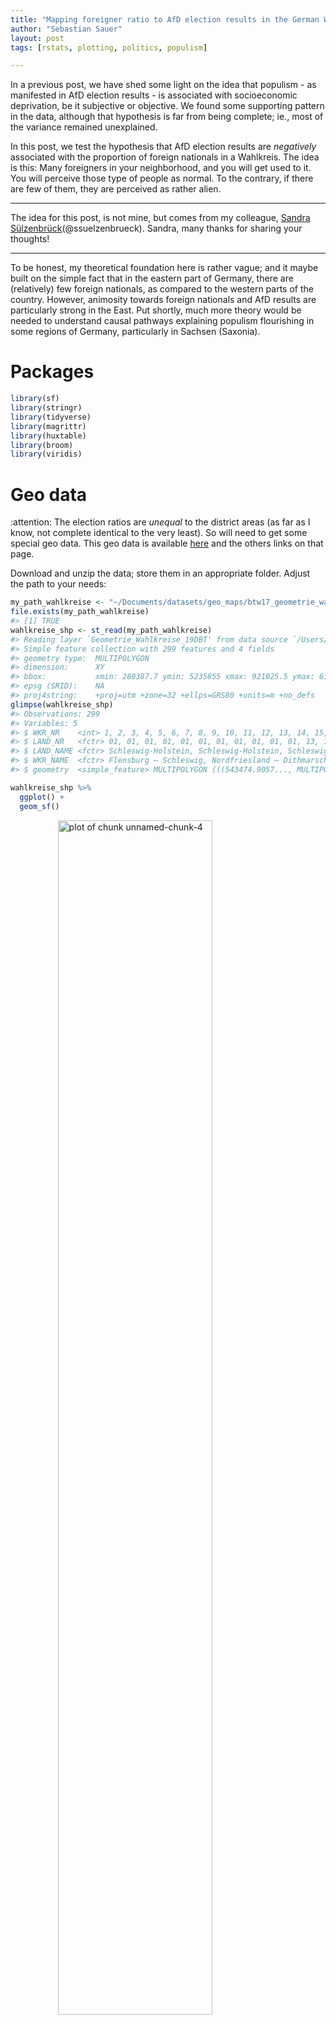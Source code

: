 ```yaml
---
title: "Mapping foreigner ratio to AfD election results in the German Wahlkreise"
author: "Sebastian Sauer"
layout: post
tags: [rstats, plotting, politics, populism]

---
```






In a previous post, we have shed some light on the idea that populism - as manifested in AfD election results - is associated with socioeconomic deprivation, be it subjective or objective. We found some supporting pattern in the data, although that hypothesis is far from being complete; ie., most of the variance remained unexplained.

In this post, we test the hypothesis that AfD election results are *negatively* associated with the proportion of foreign nationals in a Wahlkreis. The idea is this: Many foreigners in your neighborhood, and you will get used to it. You will perceive those type of people as normal. To the contrary, if there are few of them, they are perceived as rather alien.


---
The idea for this post, is not mine, but comes from my colleague, [Sandra Sülzenbrück](https://twitter.com/ssuelzenbrueck)(@ssuelzenbrueck). Sandra, many thanks for sharing your thoughts!

---


To be honest, my theoretical foundation here is rather vague; and it maybe built on the simple fact that in the eastern part of Germany, there are (relatively) few foreign nationals, as compared to the western parts of the country. However, animosity towards foreign nationals and AfD results are particularly strong in the East. Put shortly, much more theory would be needed to understand causal pathways explaining populism flourishing in some regions of Germany, particularly in Sachsen (Saxonia).



# Packages



```r
library(sf)
library(stringr)
library(tidyverse)
library(magrittr)
library(huxtable)
library(broom)
library(viridis)
```


# Geo data



:attention: The election ratios are *unequal* to the district areas (as far as I know, not complete identical to the very least). So will need to get some special geo data. This geo data is available [here](https://www.bundeswahlleiter.de/dam/jcr/67e3e9b8-dbca-4bc9-8977-ac792665bbce/btw17_geometrie_wahlkreise_vg250_shp.zip) and the others links on that page.


Download and unzip the data; store them in an appropriate folder. Adjust the path to your needs:



```r
my_path_wahlkreise <- "~/Documents/datasets/geo_maps/btw17_geometrie_wahlkreise_shp/Geometrie_Wahlkreise_19DBT.shp"
file.exists(my_path_wahlkreise)
#> [1] TRUE
wahlkreise_shp <- st_read(my_path_wahlkreise)
#> Reading layer `Geometrie_Wahlkreise_19DBT' from data source `/Users/sebastiansauer/Documents/datasets/geo_maps/btw17_geometrie_wahlkreise_shp/Geometrie_Wahlkreise_19DBT.shp' using driver `ESRI Shapefile'
#> Simple feature collection with 299 features and 4 fields
#> geometry type:  MULTIPOLYGON
#> dimension:      XY
#> bbox:           xmin: 280387.7 ymin: 5235855 xmax: 921025.5 ymax: 6101444
#> epsg (SRID):    NA
#> proj4string:    +proj=utm +zone=32 +ellps=GRS80 +units=m +no_defs
glimpse(wahlkreise_shp)
#> Observations: 299
#> Variables: 5
#> $ WKR_NR    <int> 1, 2, 3, 4, 5, 6, 7, 8, 9, 10, 11, 12, 13, 14, 15, 1...
#> $ LAND_NR   <fctr> 01, 01, 01, 01, 01, 01, 01, 01, 01, 01, 01, 13, 13,...
#> $ LAND_NAME <fctr> Schleswig-Holstein, Schleswig-Holstein, Schleswig-H...
#> $ WKR_NAME  <fctr> Flensburg – Schleswig, Nordfriesland – Dithmarschen...
#> $ geometry  <simple_feature> MULTIPOLYGON (((543474.9057..., MULTIPOLY...
```


```r
wahlkreise_shp %>%
  ggplot() +
  geom_sf()
```

<img src="https://sebastiansauer.github.io/images/2017-10-22/unnamed-chunk-4-1.png" title="plot of chunk unnamed-chunk-4" alt="plot of chunk unnamed-chunk-4" width="70%" style="display: block; margin: auto;" />

That was easy, right? The `sf` package fits nicely with the tidyverse. Hence not much to learn in that regard. I am not saying that geo data is simple, quite the contrary. But luckily the R functions fit in a well known schema.




# Foreign nationals ratios

These data can as well be fetched from the [same site as above](https://www.bundeswahlleiter.de/dam/jcr/f7566722-a528-4b18-bea3-ea419371e300/btw17_strukturdaten.csv), as mentioned above, we need to make sure that we have the statistics according to the election areas, not the administrative areas.





```r
foreign_file <- "~/Documents/datasets/Strukturdaten_De/btw17_Strukturdaten-utf8.csv"

file.exists(foreign_file)
#> [1] TRUE


foreign_raw <- read_delim(foreign_file,
    ";", escape_double = FALSE,
    locale = locale(decimal_mark = ",",
        grouping_mark = "."),
    trim_ws = TRUE,
    skip = 8)  # skipt the first 8 rows

#glimpse(foreign_raw)

```

Jezz, we need to do some cleansing before we can work with this dataset.


```r
foreign_names <- names(foreign_raw)

foreign_df <- foreign_raw

names(foreign_df) <- paste0("V",1:ncol(foreign_df))
```

The important columns are:


```r
foreign_df <- foreign_df %>%
  rename(state = V1,
         area_nr = V2,
         area_name = V3,
         for_prop = V8,
         pop_move = V11,
         pop_migr_background = V19,
         income = V26,
         unemp = V47)  # total, as to March 2017
```


# AfD election results

Again, we can access the data from the same source, the Bundeswahlleiter [here](https://www.bundeswahlleiter.de/dam/jcr/72f186bb-aa56-47d3-b24c-6a46f5de22d0/btw17_kerg.csv). I have prepared the column names of the data and the data structure, to render the file more accessible to machine parsing. Data points were not altered. You can access my version of the file [here](https://sebastiansauer.github.io/data/btw17_election_results.csv).



```r
elec_file <- "~/Documents/datasets/Strukturdaten_De/btw17_election_results.csv"
file.exists(elec_file)
#> [1] TRUE

elec_results <- read_csv(elec_file)
```

For each party, four values are reported:

1. primary vote, present election
2. primary vote, previous election
3. secondary vote, present election
4. secondary vote, previous election


The secondary vote refers to the party, that's what we are interested in (column 46). The primary vote refers to the candidate of that area; the primary vote may also be of similar interest, but that's a slightly different question, as it taps more into the approval of a person, rather to a party (of course there's a lot overlap between both in this situation).



```r
# names(elec_results)
afd_prop <- elec_results %>%
  select(1, 2, 46, 18) %>%
  rename(afd_votes = AfD3,
         area_nr = Nr,
         area_name = Gebiet,
         votes_total = Waehler_gueltige_Zweitstimmen_vorlauefig) %>%
  mutate(afd_prop = afd_votes / votes_total) %>%
  na.omit
```

In the previous step, we have selected the columns of interest, changed their name (shorter, English), and have computed the proportion of (valid) secondary votes in favor of the AfD.


# Match foreign national rated to AfD votes for each Wahlkreis


```r
wahlkreise_shp %>%
  left_join(foreign_df, by = c("WKR_NR" = "area_nr")) %>%
  left_join(afd_prop, by = "area_name") -> chloro_data
```


# Plot geo map with afd votes


```r
chloro_data %>%
  ggplot() +
  geom_sf(aes(fill = afd_prop)) -> p1
p1
```

<img src="https://sebastiansauer.github.io/images/2017-10-22/unnamed-chunk-11-1.png" title="plot of chunk unnamed-chunk-11" alt="plot of chunk unnamed-chunk-11" width="70%" style="display: block; margin: auto;" />

We might want to play with the fill color, or clean up the map (remove axis etc.)




```r
p1 + scale_fill_distiller(palette = "Spectral") +
  theme_void()
```

<img src="https://sebastiansauer.github.io/images/2017-10-22/unnamed-chunk-12-1.png" title="plot of chunk unnamed-chunk-12" alt="plot of chunk unnamed-chunk-12" width="70%" style="display: block; margin: auto;" />



# Geo map (of election areas) with foreign national data


```r
chloro_data %>%
  ggplot() +
  geom_sf(aes(fill = for_prop)) +
  scale_fill_distiller(palette = "Spectral") +
  theme_void() -> p2
p2
```

<img src="https://sebastiansauer.github.io/images/2017-10-22/unnamed-chunk-13-1.png" title="plot of chunk unnamed-chunk-13" alt="plot of chunk unnamed-chunk-13" width="70%" style="display: block; margin: auto;" />

As can be seen from the previous figure, foreign nationals are relatively rare in the East, but tend to concentrate on the big cities such as Munich, Frankfurt, and the Ruhr area.



# "AfD to foreigner density"

In a similar vein, we could compute the ratio of AfD votes and foreigner quote. That would give us some measure of covariability. Let's see.


```r
chloro_data %>%
  mutate(afd_for_dens = afd_prop / (for_prop/100)) -> chloro_data

chloro_data %>%
  ggplot +
  geom_sf(aes(fill = afd_for_dens)) +
  theme_void() +
  scale_fill_viridis()
```

<img src="https://sebastiansauer.github.io/images/2017-10-22/unnamed-chunk-14-1.png" title="plot of chunk unnamed-chunk-14" alt="plot of chunk unnamed-chunk-14" width="70%" style="display: block; margin: auto;" />

Let's check that.


```r
chloro_data %>%
  select(afd_for_dens, afd_prop, for_prop) %>%
  as.data.frame %>%
  slice(1:3)
#> # A tibble: 3 x 4
#>   afd_for_dens afd_prop for_prop          geometry
#>          <dbl>    <dbl>    <dbl>  <simple_feature>
#> 1         1.20   0.0684      5.7 <MULTIPOLYGON...>
#> 2         1.21   0.0653      5.4 <MULTIPOLYGON...>
#> 3         1.71   0.0854      5.0 <MULTIPOLYGON...>
```


The diagram shows that *in relation to foreigner rates*, the AfD votes are strongest in Saxonian Wahlkreise primarily. Second, the East is surprisingly strong more "AfD dense" compared to the West. Don't forget that this measure is an indication of co-occurrence, not of absolute AfD votes.

# Correlation of foreign national quote and AfD votes

A simple, straight-forward and well-known approach to devise association strength is Pearson's correlation coefficient. Oldie but Goldie. Let's depict it.


```r
chloro_data %>%
  select(for_prop, afd_prop, area_name) %>%
  ggplot +
  aes(x = for_prop, y = afd_prop) +
  geom_point() +
  geom_smooth()
```

<img src="https://sebastiansauer.github.io/images/2017-10-22/unnamed-chunk-16-1.png" title="plot of chunk unnamed-chunk-16" alt="plot of chunk unnamed-chunk-16" width="70%" style="display: block; margin: auto;" />


The pattern exhibited is quite striking: What we see might easily fit an exponential distribution: When foreigner rate begins to augment, the AfD success *shrinks* strongly, but this trend comes to an end as soon as some "saturation" process starts, maybe around some 8% of foreign national quote. It would surely be simplistic to speak of a "healthy proportion of around 8% foreigners", to fence populism. However, the available data shows a quite obvious pattern.

The correlation itself is

```r
chloro_data %>%
  select(for_prop, afd_prop, area_name) %>%
  as.data.frame %T>%
  summarise(cor_afd_foreigners = cor(afd_prop, for_prop)) %>%
  do(tidy(cor.test(.$afd_prop, .$for_prop)))
#>   estimate statistic  p.value parameter conf.low conf.high
#> 1   -0.465     -9.05 1.98e-17       297   -0.549    -0.371
#>                                 method alternative
#> 1 Pearson's product-moment correlation   two.sided
```

That is, $r = -.46$, which is quite strong an effect.

# Regression residuals of predicting foreigner quote by afd_score

Let's predict the AfD vote score taking the unemployment as an predictor. Then let's plot the residuals to see how good the prediction is, ie., how close (or rather, far) the association of unemployment and AfD voting is.


```r

lm2 <- lm(afd_prop ~ for_prop, data = chloro_data)

glance(lm2)
#>   r.squared adj.r.squared  sigma statistic  p.value df logLik  AIC  BIC
#> 1     0.216         0.213 0.0484      81.8 1.98e-17  2    482 -958 -947
#>   deviance df.residual
#> 1    0.697         297
tidy(lm2)
#>          term estimate std.error statistic  p.value
#> 1 (Intercept)  0.17513   0.00596     29.40 5.90e-90
#> 2    for_prop -0.00471   0.00052     -9.05 1.98e-17


chloro_data %>%
  mutate(afd_lm2 = lm(afd_prop ~ for_prop, data = .)$residuals) -> chloro_data
```

We have an $R^2$ of .21, quite a bit. Maybe the most important message: For each percentage point *more* foreigners, the AfD results decreases about a half percentage point.


And now plot the residuals:


```r
chloro_data %>%
  select(afd_lm2) %>%
  ggplot() +
  geom_sf(aes(fill = afd_lm2)) +
  scale_fill_gradient2() +
  theme_void()
```

<img src="https://sebastiansauer.github.io/images/2017-10-22/unnamed-chunk-19-1.png" title="plot of chunk unnamed-chunk-19" alt="plot of chunk unnamed-chunk-19" width="70%" style="display: block; margin: auto;" />


Interesting! This model shows a clear-cut picture: The eastern part is too "afd-ic" for its foreigner ratio; the North-West is less afd-ic than what would be expected by the foreigner rate. The rest (middle and south) parts over-and-above show the AfD levels that would be expected by their foreigner rate.


# Conclusion

The regression model provides a quite clear-cut picture. The story of the data may thus be summarized in easy words: The higher the foreigner ratio, the *lower* the AfD ratio. However, this is only *part* of the story. The foreigner explains a rather small fraction of AfD votes. Yet, given the multitude of potential influences on voting behavior, a correlation coefficient of -.46 is strikingly strong.
